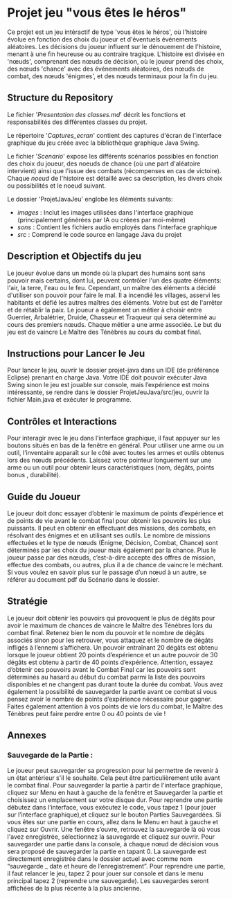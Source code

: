 # Projet jeu "vous êtes le héros"
Ce projet est un jeu intéractif de type 'vous êtes le héros', où l'histoire évolue en fonction des choix du joueur et d'éventuels événements aléatoires. Les décisions du joueur influent sur le dénouement de l'histoire, menant à une fin heureuse ou au contraire tragique. L'histoire est divisée en 'nœuds', comprenant des nœuds de décision, où le joueur prend des choix, des nœuds 'chance' avec des événements aléatoires, des nœuds de combat, des nœuds 'énigmes', et des nœuds terminaux pour la fin du jeu.

## Structure du Repository
Le fichier '_Presentation des classes.md_' décrit les fonctions et responsabilités des différentes classes du projet.

Le répertoire '_Captures_ecran_' contient des captures d'écran de l'interface graphique du jeu créée avec la bibliothèque graphique Java Swing.

Le fichier '_Scenario_' expose les différents scénarios possibles en fonction des choix du joueur, des noeuds de chance (où une part d'aléatoire intervient) ainsi que l'issue des combats (récompenses en cas de victoire). Chaque _noeud_ de l'histoire est détaillé avec sa description, les divers choix ou possibilités et le noeud suivant. 

Le dossier 'ProjetJavaJeu' englobe les éléments suivants:
-	_images_ : Inclut les images utilisées dans l'interface graphique (principalement générées par IA ou créees par moi-même)
-	_sons_ : Contient les fichiers audio employés dans l'interface graphique
-	_src_ : Comprend le code source en langage Java du projet

## Description et Objectifs du jeu
Le joueur évolue dans un monde où la plupart des humains sont sans pouvoir mais certains, dont lui, peuvent contrôler l'un des quatre éléments: l'air, la terre, l'eau ou le feu. Cependant, un maître des éléments a décidé d'utiliser son pouvoir pour faire le mal. Il a incendié les villages, asservi les habitants et défié les autres maîtres des éléments. Votre but est de l'arrêter et de rétablir la paix. Le joueur a également un métier à choisir entre Guerrier, Arbalétrier, Druide, Chasseur et Traqueur qui sera déterminé au cours des premiers nœuds. Chaque métier a une arme associée. Le but du jeu est de vaincre Le Maître des Ténèbres au cours du combat final.

## Instructions pour Lancer le Jeu
Pour lancer le jeu, ouvrir le dossier projet-java dans un IDE (de préférence Eclipse) prenant en charge Java. Votre IDE doit pouvoir exécuter Java Swing sinon le jeu est jouable sur console, mais l’expérience est moins intéressante, se rendre dans le dossier ProjetJeuJava/src/jeu, ouvrir la fichier Main.java et exécuter le programme. 

## Contrôles et Interactions
Pour interagir avec le jeu dans l’interface graphique, il faut appuyer sur les boutons situés en bas de la fenêtre en général. Pour utiliser une arme ou un outil, l’inventaire apparaît sur le côté avec toutes les armes et outils obtenus lors des nœuds précédents. Laissez votre pointeur longuement sur une arme ou un outil pour obtenir leurs caractéristiques (nom, dégâts, points bonus , durabilité).

## Guide du Joueur
Le joueur doit donc essayer d’obtenir le maximum de points d’expérience et de points de vie avant le combat final pour obtenir les pouvoirs les plus puissants. Il peut en obtenir en effectuant des missions, des combats, en résolvant des énigmes et en utilisant ses outils. Le nombre de missions effectuées et le type de nœuds (Énigme, Décision, Combat, Chance) sont déterminés par les choix du joueur mais également par la chance. Plus le joueur passe par des nœuds, c’est-à-dire accepte des offres de mission, effectue des combats, ou autres, plus il a de chance de vaincre le méchant. Si vous voulez en savoir plus sur le passage d’un nœud à un autre, se référer au document pdf du Scénario dans le dossier.

## Stratégie
Le joueur doit obtenir les pouvoirs qui provoquent le plus de dégâts pour avoir le maximum de chances de vaincre le Maître des Ténèbres lors du combat final. Retenez bien le nom du pouvoir et le nombre de dégâts associés sinon pour les retrouver, vous attaquez et le nombre de dégâts infligés à l’ennemi s’affichera. Un pouvoir entraînant 20 dégâts est obtenu lorsque le joueur obtient 20 points d’expérience et un autre pouvoir de 30 dégâts est obtenu à partir de 40 points d’expérience. Attention, essayez d’obtenir ces pouvoirs avant le Combat Final car les pouvoirs sont déterminés au hasard au début du combat parmi la liste des pouvoirs disponibles et ne changent pas durant toute la durée du combat. Vous avez également la possibilité de sauvegarder la partie avant ce combat si vous pensez avoir le nombre de points d’expérience nécessaire pour gagner. Faites également attention à vos points de vie lors du combat, le Maître des Ténèbres peut faire perdre entre 0 ou 40 points de vie !



## Annexes
### Sauvegarde de la Partie :
Le joueur peut sauvegarder sa progression pour lui permettre de revenir à un état antérieur s'il le souhaite. Cela peut être particulièrement utile avant le combat final. Pour sauvegarder la partie à partir de l'interface graphique, cliquez sur Menu en haut à gauche de la fenêtre et Sauvegarder la partie et choisissez un emplacement sur votre disque dur. Pour reprendre une partie débutez dans l’interface, vous exécutez le code, vous tapez 1 (pour jouer sur l’interface graphique),et cliquez sur le bouton Parties Sauvegardées. Si vous êtes sur une partie en cours, allez dans le Menu en haut à gauche et cliquez sur Ouvrir. Une fenêtre s’ouvre, retrouvez la sauvegarde là où vous l'avez enregistrée, sélectionnez la sauvegarde et cliquez sur ouvrir. Pour sauvegarder une partie dans la console, à chaque nœud de décision vous sera proposé de sauvegarder la partie en tapant 0. La sauvegarde est directement enregistrée dans le dossier actuel avec comme nom “sauvegarde _ date et heure de l’enregistrement”. Pour reprendre une partie, il faut relancer le jeu, tapez 2 pour jouer sur console et dans le menu principal tapez 2 (reprendre une sauvegarde). Les sauvegardes seront affichées de la plus récente à la plus ancienne.

